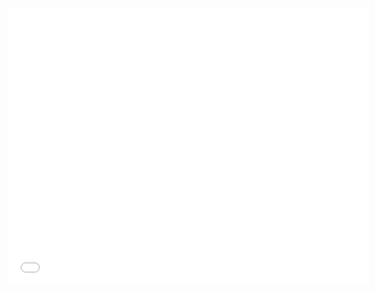 <iframe src="<%tp.file.cursor(1)%>" width="650" height="500" style="border:0;" allowfullscreen="" loading="lazy"></iframe>